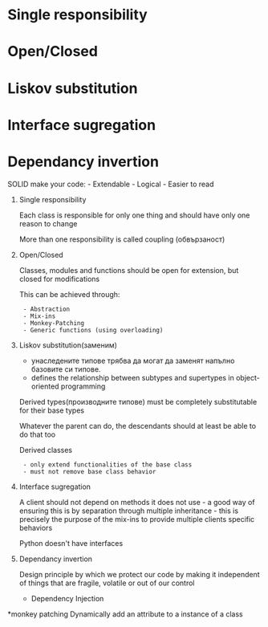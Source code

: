 # Single responsibility
# Open/Closed
# Liskov substitution
# Interface sugregation
# Dependancy invertion

SOLID make your code:
    - Extendable
    - Logical
    - Easier to read


1. Single responsibility

    Each class is responsible for only one thing and should have only one reason to change
    
    More than one responsibility is called coupling (обвързаност)


2. Open/Closed

    Classes, modules and functions should be open for extension, but closed for modifications

    This can be achieved through:

        - Abstraction
        - Mix-ins
        - Monkey-Patching
        - Generic functions (using overloading)


3. Liskov substitution(заменим) 

    - унаследените типове трябва да могат да заменят напълно базовите си типове.
    - defines the relationship between subtypes and supertypes in object-oriented programming

    Derived types(производните типове) must be completely substitutable for their base types

    Whatever the parent can do, the descendants should at least be able to do that too

    Derived classes

        - only extend functionalities of the base class
        - must not remove base class behavior


4. Interface sugregation

    A client should not depend on methods it does not use
        - a good way of ensuring this is by separation through multiple inheritance
        - this is precisely the purpose of the mix-ins to provide multiple clients specific behaviors
    
    Python doesn't have interfaces 


5. Dependancy invertion

    Design principle by which we protect our code by making it independent of things that are fragile, volatile or out of our control

    - Dependency Injection


*monkey patching
    Dynamically add an attribute to a instance of a class
